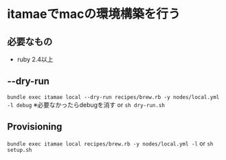 # itamaeでmacの環境構築を行う
## 必要なもの
- ruby 2.4以上
## --dry-run
```bundle exec itamae local --dry-run recipes/brew.rb -y nodes/local.yml -l debug```
※必要なかったらdebugを消す
or `sh dry-run.sh`
## Provisioning
```bundle exec itamae local recipes/brew.rb -y nodes/local.yml -l```
or `sh setup.sh`
